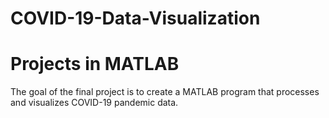 # COVID-19-Data-Visualization
# Projects in MATLAB
The goal of the final project is to create a MATLAB program that processes and visualizes COVID-19 pandemic data.
